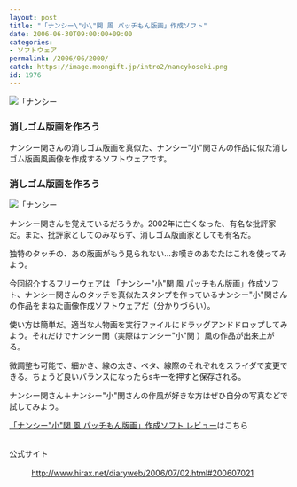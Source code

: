 ```yaml
---
layout: post
title: "「ナンシー\"小\"関 風 パッチもん版画」作成ソフト"
date: 2006-06-30T09:00:00+09:00
categories:
- ソフトウェア
permalink: /2006/06/2000/
catch: https://image.moongift.jp/intro2/nancykoseki.png
id: 1976
---
```

 ![「ナンシー](https://image.moongift.jp/intro2/nancykoseki.t.png "「ナンシー")
  

### 消しゴム版画を作ろう
  
ナンシー関さんの消しゴム版画を真似た、ナンシー"小"関さんの作品に似た消しゴム版画風画像を作成するソフトウェアです。  
<!--more-->  

### 消しゴム版画を作ろう
  

![「ナンシー](https://image.moongift.jp/intro2/nancykoseki.png " 「ナンシー")

  

ナンシー関さんを覚えているだろうか。2002年に亡くなった、有名な批評家だ。また、批評家としてのみならず、消しゴム版画家としても有名だ。

  

独特のタッチの、あの版画がもう見られない…お嘆きのあなたはこれを使ってみよう。

  

今回紹介するフリーウェアは 「ナンシー"小"関 風 パッチもん版画」作成ソフト、ナンシー関さんのタッチを真似たスタンプを作っているナンシー"小"関さんの作品をまねた画像作成ソフトウェアだ（分かりづらい）。

  

使い方は簡単だ。適当な人物画を実行ファイルにドラッグアンドドロップしてみよう。それだけでナンシー関（実際はナンシー"小"関 ）風の作品が出来上がる。

  

微調整も可能で、細かさ、線の太さ、ベタ、線際のそれぞれをスライダで変更できる。ちょうど良いバランスになったらsキーを押すと保存される。

  

ナンシー関さん＋ナンシー"小"関さんの作風が好きな方はぜひ自分の写真などで試してみよう。

  

[「ナンシー"小"関 風 パッチもん版画」作成ソフト レビュー](http://fw.moongift.jp/review/i-2006.html)はこちら

  
<dl>
<br><dt>公式サイト</dt>
<br><dd><a href="http://oss.moongift.jp/intro/o/1392/" target="_blank">http://www.hirax.net/diaryweb/2006/07/02.html#200607021</a></dd>
<br>
</dl>